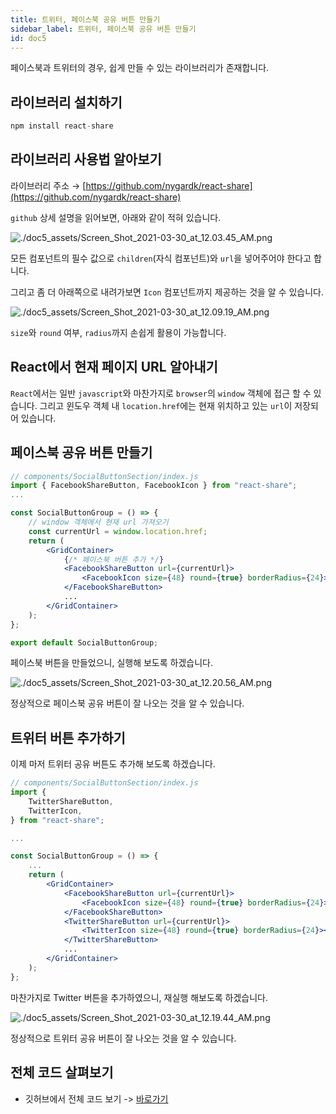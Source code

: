 ```yaml
---
title: 트위터, 페이스북 공유 버튼 만들기
sidebar_label: 트위터, 페이스북 공유 버튼 만들기
id: doc5
---
```


페이스북과 트위터의 경우, 쉽게 만들 수 있는 라이브러리가 존재합니다.

## 라이브러리 설치하기

```jsx
npm install react-share
```

## 라이브러리 사용법 알아보기

라이브러리 주소 → [https://github.com/nygardk/react-share](https://github.com/nygardk/react-share)

`github` 상세 설명을 읽어보면, 아래와 같이 적혀 있습니다.

![./doc5_assets/Screen_Shot_2021-03-30_at_12.03.45_AM.png](./doc5_assets/Screen_Shot_2021-03-30_at_12.03.45_AM.png)

모든 컴포넌트의 필수 값으로 `children`(자식 컴포넌트)와 `url`을 넣어주어야 한다고 합니다.

그리고 좀 더 아래쪽으로 내려가보면 `Icon` 컴포넌트까지 제공하는 것을 알 수 있습니다.

![./doc5_assets/Screen_Shot_2021-03-30_at_12.09.19_AM.png](./doc5_assets/Screen_Shot_2021-03-30_at_12.09.19_AM.png)

`size`와 `round` 여부, `radius`까지 손쉽게 활용이 가능합니다.

## React에서 현재 페이지 URL 알아내기

`React`에서는 일반 `javascript`와 마찬가지로 `browser`의 `window` 객체에 접근 할 수 있습니다. 그리고 윈도우 객체 내 `location.href`에는 현재 위치하고 있는 `url`이 저장되어 있습니다.

## 페이스북 공유 버튼 만들기

```jsx
// components/SocialButtonSection/index.js
import { FacebookShareButton, FacebookIcon } from "react-share";
...

const SocialButtonGroup = () => {
	// window 객체에서 현재 url 가져오기
	const currentUrl = window.location.href;
	return (
		<GridContainer>
			{/* 페이스북 버튼 추가 */}
			<FacebookShareButton url={currentUrl}>
				<FacebookIcon size={48} round={true} borderRadius={24}></FacebookIcon>
			</FacebookShareButton>
			...
		</GridContainer>
	);
};

export default SocialButtonGroup;
```

페이스북 버튼을 만들었으니, 실행해 보도록 하겠습니다.

![./doc5_assets/Screen_Shot_2021-03-30_at_12.20.56_AM.png](./doc5_assets/Screen_Shot_2021-03-30_at_12.20.56_AM.png)

정상적으로 페이스북 공유 버튼이 잘 나오는 것을 알 수 있습니다.

## 트위터 버튼 추가하기

이제 마저 트위터 공유 버튼도 추가해 보도록 하겠습니다.

```jsx
// components/SocialButtonSection/index.js
import {
	TwitterShareButton,
	TwitterIcon,
} from "react-share";

...

const SocialButtonGroup = () => {
	...
	return (
		<GridContainer>
			<FacebookShareButton url={currentUrl}>
				<FacebookIcon size={48} round={true} borderRadius={24}></FacebookIcon>
			</FacebookShareButton>
			<TwitterShareButton url={currentUrl}>
				<TwitterIcon size={48} round={true} borderRadius={24}></TwitterIcon>
			</TwitterShareButton>
			...
		</GridContainer>
	);
};
```

마찬가지로 Twitter 버튼을 추가하였으니, 재실행 해보도록 하겠습니다.

![./doc5_assets/Screen_Shot_2021-03-30_at_12.19.44_AM.png](./doc5_assets/Screen_Shot_2021-03-30_at_12.19.44_AM.png)

정상적으로 트위터 공유 버튼이 잘 나오는 것을 알 수 있습니다.

## 전체 코드 살펴보기

- 깃허브에서 전체 코드 보기 -> [바로가기](https://github.com/CodePotStudio/starter-quiz-app/tree/week06-04)
